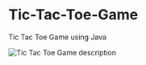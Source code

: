# Tic-Tac-Toe-Game

Tic Tac Toe Game using Java

![Tic Tac Toe Game description](https://github.com/Adhouma/Tic-Tac-Toe-Game/blob/main/first-image.PNG?raw=true)

